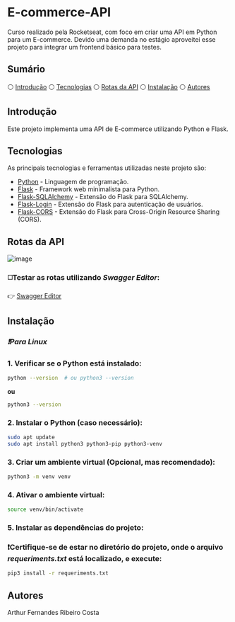 # E-commerce-API

Curso realizado pela Rocketseat, com foco em criar uma API em Python para um E-commerce. Devido uma demanda no estágio aproveitei esse projeto para integrar um frontend básico para testes.

## Sumário

⚪ [Introdução](#introdução)
⚪ [Tecnologias](#tecnologias)
⚪ [Rotas da API](#rotas-da-api)
⚪ [Instalação](#instalação)
⚪ [Autores](#autores)

## Introdução

Este projeto implementa uma API de E-commerce utilizando Python e Flask.

## Tecnologias

As principais tecnologias e ferramentas utilizadas neste projeto são:

- [Python](https://www.python.org/) - Linguagem de programação.
- [Flask](https://flask.palletsprojects.com/en/3.0.x/) - Framework web minimalista para Python.
- [Flask-SQLAlchemy](https://flask-sqlalchemy.palletsprojects.com/en/latest/) - Extensão do Flask para SQLAlchemy.
- [Flask-Login](https://flask-login.readthedocs.io/en/latest/) - Extensão do Flask para autenticação de usuários.
- [Flask-CORS](https://flask-cors.readthedocs.io/en/latest/) - Extensão do Flask para Cross-Origin Resource Sharing (CORS).

## Rotas da API
![image](https://github.com/user-attachments/assets/b3ce5d98-d4dc-49db-be59-00f160e049af)

### ◻️Testar as rotas utilizando _Swagger Editor_:
👉 [Swagger Editor](https://editor.swagger.io/#:~:text=%3Ciframe%20src=%22https://www.googletagmanager.com/ns.html?id=GTM-PFFSBW3%22%20height=%220%22%20width=%220%22)


## Instalação
### _❗Para Linux_

### 1. Verificar se o Python está instalado:

```bash
python --version  # ou python3 --version

```

**ou**

```bash
python3 --version

```

### 2. Instalar o Python (caso necessário):

```bash
sudo apt update
sudo apt install python3 python3-pip python3-venv

```

### 3. Criar um ambiente virtual (Opcional, mas recomendado):

```bash
python3 -m venv venv

```
### 4. Ativar o ambiente virtual:
```bash
source venv/bin/activate

```
### 5. Instalar as dependências do projeto:
### ❗Certifique-se de estar no diretório do projeto, onde o arquivo _requeriments.txt_ está localizado, e execute:

```bash
pip3 install -r requeriments.txt

```
## Autores
Arthur Fernandes Ribeiro Costa
